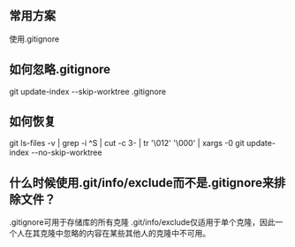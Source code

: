 ## 常用方案
使用.gitignore
## 如何忽略.gitignore
git update-index --skip-worktree .gitignore
## 如何恢复
git ls-files -v | grep -i ^S | cut -c 3- | tr '\012' '\000' | xargs -0 git update-index --no-skip-worktree

## 什么时候使用.git/info/exclude而不是.gitignore来排除文件？
.gitignore可用于存储库的所有克隆
.git/info/exclude仅适用于单个克隆，因此一个人在其克隆中忽略的内容在某些其他人的克隆中不可用。

